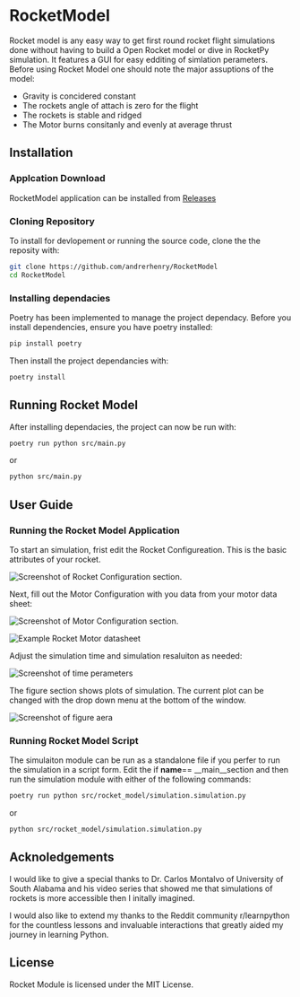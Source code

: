# RocketModel

Rocket model is any easy way to get first round rocket flight simulations done without having to build a Open Rocket model or dive in RocketPy simulation. It features a GUI for easy edditing of simlation perameters. Before using Rocket Model one should note the major assuptions of the model:
  - Gravity is concidered constant
  - The rockets angle of attach is zero for the flight
  - The rockets is stable and ridged
  - The Motor burns consitanly and evenly at average thrust


## Installation 

### Applcation Download
RocketModel application can be installed from [Releases](https://github.com/andrerhenry/RocketModel/releases)

### Cloning Repository
To install for devlopement or running the source code, clone the the reposity with:
```bash 
git clone https://github.com/andrerhenry/RocketModel
cd RocketModel
```

### Installing dependacies
Poetry has been implemented to manage the project dependacy. Before you install dependencies, ensure you have poetry installed:
```bash
pip install poetry
```
Then install the project dependancies with:
```bash
poetry install
```

## Running Rocket Model
After installing dependacies, the project can now be run with: 
```bash
poetry run python src/main.py
```
or 
```bash
python src/main.py
```

## User Guide
### Running the Rocket Model Application
To start an simulation, frist edit the Rocket Configureation. This is the basic attributes of your rocket.

![Screenshot of Rocket Configuration section.](https://github.com/user-attachments/assets/b0e8b07d-c86d-4e4d-b959-236128776c02)

Next, fill out the Motor Configuration with you data from your motor data sheet:

![Screenshot of Motor Configuration section.](https://github.com/user-attachments/assets/cbbe864a-ef3f-454d-acd7-3c64210bc925)

![Example Rocket Motor datasheet](https://github.com/user-attachments/assets/b6a80b14-fda1-4d6c-b557-83f3dfa79031)

Adjust the simulation time and simulation resaluiton as needed:

![Screenshot of time perameters](https://github.com/user-attachments/assets/2efcc23b-6bb7-44a6-b0c3-d8c0a374d575)

The figure section shows plots of simulation. The current plot can be changed with the drop down menu at the bottom of the window. 

![Screenshot of figure aera](https://github.com/user-attachments/assets/bb52cc3e-6fcd-402f-82e8-88c0aa9de203)

### Running Rocket Model Script
The simulaiton module can be run as a standalone file if you perfer to run the simulation in a script form. Edit the if __name__== __main__section and then run the simulation module with either of the following commands:
```bash
poetry run python src/rocket_model/simulation.simulation.py
```
or 
```bash
python src/rocket_model/simulation.simulation.py
```

## Acknoledgements 

I would like to give a special thanks to Dr. Carlos Montalvo of University of South Alabama and his video series that showed me that simulations of rockets is more accessible then I initally imagined.

I would also like to extend my thanks to the Reddit community r/learnpython for the countless lessons and invaluable interactions that greatly aided my journey in learning Python.

## License
Rocket Module is licensed under the MIT License.
